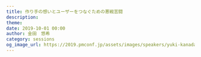 ```yaml
---
title: 作り手の想いとユーザーをつなぐための悪戦苦闘
description: 
theme: 
date: 2019-10-01 00:00
author: 金田　悠希
category: sessions
og_image_url: https://2019.pmconf.jp/assets/images/speakers/yuki-kanada.jpg
---
```


